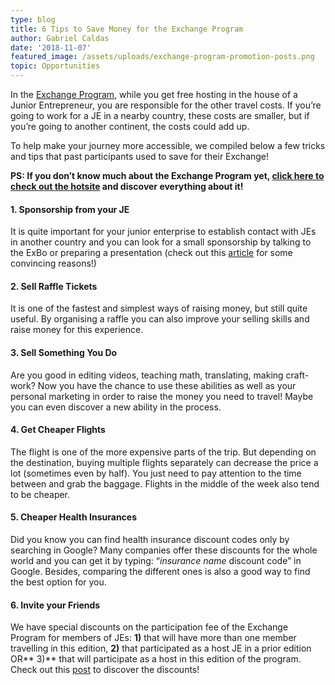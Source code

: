 ```yaml
---
type: blog
title: 6 Tips to Save Money for the Exchange Program
author: Gabriel Caldas
date: '2018-11-07'
featured_image: /assets/uploads/exchange-program-promotion-posts.png
topic: Opportunities
---
```

In the [Exchange Program](https://exchange.juniorenterprises.org/), while you get free hosting in the house of a Junior Entrepreneur, you are responsible for the other travel costs. If you’re going to work for a JE in a nearby country, these costs are smaller, but if you’re going to another continent, the costs could add up.

To help make your journey more accessible, we compiled below a few tricks and tips that past participants used to save for their Exchange!

**PS: If you don’t know much about the Exchange Program yet, **[**click here to check out the hotsite**](https://exchange.juniorenterprises.org/)** and discover everything about it!**

#### 1.	Sponsorship from your JE

It is quite important for your junior enterprise to establish contact with JEs in another country and you can look for a small sponsorship by talking to the ExBo or preparing a presentation (check out this [article](https://juniorenterprises.org/insights/5-reasons-why-you-should-participate-in-the-exchange-program/) for some convincing reasons!)

#### 2.	Sell Raffle Tickets

It is one of the fastest and simplest ways of raising money, but still quite useful. By organising a raffle you can also improve your selling skills and raise money for this experience.

#### 3.	Sell Something You Do

Are you good in editing videos, teaching math, translating, making craft-work? Now you have the chance to use these abilities as well as your personal marketing in order to raise the money you need to travel! Maybe you can even discover a new ability in the process.

#### 4.	Get Cheaper Flights

The flight is one of the more expensive parts of the trip. But depending on the destination, buying multiple flights separately can decrease the price a lot (sometimes even by half). You just need to pay attention to the time between and grab the baggage. Flights in the middle of the week also tend to be cheaper.

#### 5.	Cheaper Health Insurances

Did you know you can find health insurance discount codes only by searching in Google? Many companies offer these discounts for the whole world and you can get it by typing: “_insurance name_ discount code” in Google. Besides, comparing the different ones is also a good way to find the best option for you.

#### 6.	Invite your Friends

We have special discounts on the participation fee of the Exchange Program for members of JEs: **1)** that will have more than one member travelling in this edition, **2)** that participated as a host JE in a prior edition OR** 3)** that will participate as a host in this edition of the program. Check out this [post](https://www.facebook.com/jeglobalcouncil/photos/a.500676233447854/1099098890272249/) to discover the discounts!
